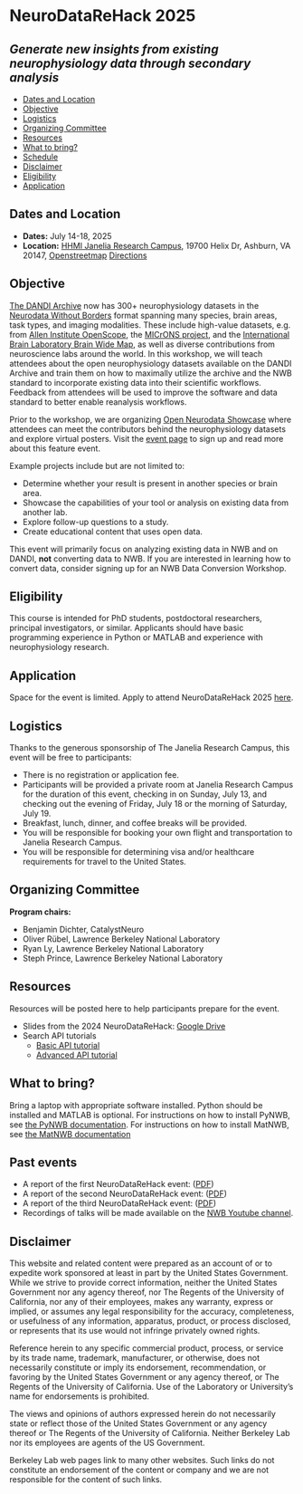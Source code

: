 [//]: # (<img alt="NeuroDataReHack banner" src="images/NDRH2025_banner.png">)

# NeuroDataReHack 2025
## *Generate new insights from existing neurophysiology data through secondary analysis*

[//]: # (* [Report]&#40;#report&#41;)
* [Dates and Location](#dates-and-location)
* [Objective](#objective)
* [Logistics](#logistics)
* [Organizing Committee](#organizing-committee)
* [Resources](#resources)
* [What to bring?](#what-to-bring)
* [Schedule](#schedule)
* [Disclaimer](#disclaimer)
* [Eligibility](#eligibility)
* [Application](#application)

[//]: # (## Report)

[//]: # ()
[//]: # (The final report for NeuroDataReHack 2024 is now available online at [[PDF]&#40;https://drive.usercontent.google.com/u/0/uc?id=1QYw9jmIpKPXPMLmhTnVIIWgbWHL5tPS3&export=download&#41;].)



## Dates and Location

- **Dates:** July 14-18, 2025
- **Location:** [HHMI Janelia Research Campus](https://www.janelia.org/), 19700 Helix Dr, Ashburn, VA 20147,
  [Openstreetmap](https://www.openstreetmap.org/?mlat=39.0708&mlon=-77.4655#map=14/39.0708/-77.4655)
  [Directions](https://www.janelia.org/directions)

## Objective
[The DANDI Archive](http://dandiarchive.org) now has 300+ neurophysiology datasets in the 
[Neurodata Without Borders](http://nwb.org) format  spanning many species, brain  areas, task types, and imaging 
modalities. These include high-value datasets, e.g. from [Allen Institute OpenScope](https://dandiarchive.org/dandiset/search?search=openscope), the [MICrONS project](https://dandiarchive.org/dandiset/000402), and the 
[International Brain Laboratory Brain Wide Map](https://dandiarchive.org/dandiset/000409), as well as diverse contributions from neuroscience labs around the world. In this 
workshop, we will teach attendees about the open neurophysiology datasets available on the DANDI Archive and train 
them on how to maximally utilize the archive and the NWB standard to incorporate existing data into their scientific 
workflows. Feedback from attendees will be used to improve the software and data standard to better enable 
reanalysis workflows.


Prior to the workshop, we are organizing [Open Neurodata Showcase](../HCK23_2025_OpenNeurodataShowcase/README.md) where
attendees can meet the contributors behind the neurophysiology datasets and explore virtual posters. Visit the
[event page](../HCK23_2025_OpenNeurodataShowcase/README.md#application) to sign up and read more about this feature
event.


Example projects include but are not limited to:
* Determine whether your result is present in another species or brain area.
* Showcase the capabilities of your tool or analysis on existing data from another lab.
* Explore follow-up questions to a study.
* Create educational content that uses open data.

<!-- 
Following the event, participants will be invited to apply for a Kavli Foundation Neurodata Discovery Award, which 
awards $50,000 (USD) of funding to continue data reanalysis projects that come out of the NeuroDataReHack event. Details about the Kavli Foundation Neurodata Discovery Award will be provided closer to the event.
-->
This event will primarily focus on analyzing existing data in NWB and on DANDI, **not** converting data to NWB. If 
you are interested in learning how to convert data, consider signing up for an NWB Data Conversion Workshop.

## Eligibility

This course is intended for PhD students, postdoctoral researchers, principal investigators, or similar.
Applicants should have basic programming experience in Python or MATLAB and experience with neurophysiology research.


## Application

Space for the event is limited. Apply to attend NeuroDataReHack 2025 [here](https://forms.gle/cR9sm5wjAt8oqTaT7). 

[//]: # ()
[//]: # (* Application deadline: Feb 15)

[//]: # (* Notification of admission decisions: April 1)


## Logistics

Thanks to the generous sponsorship of The Janelia Research Campus, this event will be free to participants:
* There is no registration or application fee.
* Participants will be provided a private room at Janelia Research Campus for the duration of this event, 
  checking in on Sunday, July 13, and checking out the evening of Friday, July 18 or the morning of Saturday, July 19.
* Breakfast, lunch, dinner, and coffee breaks will be provided.
* You will be responsible for booking your own flight and transportation to Janelia Research Campus.
* You will be responsible for determining visa and/or healthcare requirements for travel to the United States.

## Organizing Committee

**Program chairs:**
* Benjamin Dichter, CatalystNeuro
* Oliver Rübel, Lawrence Berkeley National Laboratory
* Ryan Ly, Lawrence Berkeley National Laboratory
* Steph Prince, Lawrence Berkeley National Laboratory

## Resources

Resources will be posted here to help participants prepare for the event.

* Slides from the 2024 NeuroDataReHack: [Google Drive](https://drive.google.com/drive/folders/1DAmQr4qWCamhj_2Zyke0kkHGvV8Kyq13?usp=sharing)
* Search API tutorials
    * [Basic API tutorial](tutorials/simple_dandiset_search.ipynb)
    * [Advanced API tutorial](tutorials/advanced_asset_search.ipynb)

## What to bring?

Bring a laptop with appropriate software installed. Python should be installed and MATLAB is optional. For 
instructions on how to install PyNWB, see 
[the PyNWB documentation](https://pynwb.readthedocs.io/en/stable/install_users.html#installing-pynwb). For instructions
on how to install MatNWB, see
[the MatNWB documentation](https://github.com/NeurodataWithoutBorders/matnwb/blob/master/README.md)

## Past events
* A report of the first NeuroDataReHack event: ([PDF](../HCK14_2022_Seattle_RH/report/Report_Neurodata_Rehack_v2.pdf))
* A report of the second NeuroDataReHack event: ([PDF](../HCK16_2023_Granada_RH/report/Report__NeuroDataReHack_2023.pdf))
* A report of the third NeuroDataReHack event: ([PDF](https://drive.usercontent.google.com/u/0/uc?id=1QYw9jmIpKPXPMLmhTnVIIWgbWHL5tPS3&export=download))
* Recordings of talks will be made available on the [NWB Youtube channel](https://www.youtube.com/channel/UCfD_mU-EFz135a9TpNFJP5A).

[//]: # (## Schedule)

[//]: # (Tentative schedule:)

[//]: # ()
[//]: # (<img align="center" alt="Agenda NeuroDataReHack 2025" src="AgendaNeuroDataReHack2025.png" width="870">)

[//]: # ()
[//]: # ([PDF]&#40;AgendaNeuroDataReHack2024.pdf&#41;)

## Disclaimer

This website and related content were prepared as an account of or to expedite work sponsored at least in part by 
the United States Government. While we strive to provide correct information, neither the United States Government 
nor any agency thereof, nor The Regents of the University of California, nor any of their employees, makes any 
warranty, express or implied, or assumes any legal responsibility for the accuracy, completeness, or usefulness of 
any information, apparatus, product, or process disclosed, or represents that its use would not infringe privately 
owned rights.

Reference herein to any specific commercial product, process, or service by its trade name, trademark, manufacturer, 
or otherwise, does not necessarily constitute or imply its endorsement, recommendation, or favoring by the United 
States Government or any agency thereof, or The Regents of the University of California.  Use of the Laboratory or 
University’s name for endorsements is prohibited.

The views and opinions of authors expressed herein do not necessarily state or reflect those of the United States 
Government or any agency thereof or The Regents of the University of California.  Neither Berkeley Lab nor its 
employees are agents of the US Government.

Berkeley Lab web pages link to many other websites.  Such links do not constitute an endorsement of the content or 
company and we are not responsible for the content of such links.
